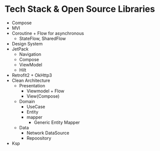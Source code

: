 # Tech Stack & Open Source Libraries
- Compose
- MVI
- Coroutine + Flow for asynchronous
  - StateFlow, SharedFlow
- Design System
- JetPack
  - Navigation
  - Compose
  - ViewModel
  - Hilt
- Retrofit2 + OkHttp3
- Clean Architecture
  - Presentation
    - Viewmodel + Flow
    - View(Compose)
  - Domain
    - UseCase
    - Entity
    - mapper
      - Generic Entity Mapper
  - Data
    - Network DataSource
    - Repoository
- Ksp
